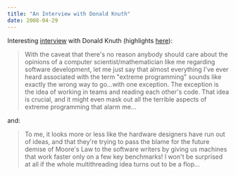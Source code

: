 ```yaml
---
title: "An Interview with Donald Knuth"
date: 2008-04-29
---
```

Interesting <a href="http://www.informit.com/articles/article.aspx?p=1193856">interview</a> with Donald Knuth (highlights <a href="http://www.artima.com/forums/flat.jsp?forum=276&amp;thread=229705">here</a>):
<blockquote>With the caveat that there's no reason anybody should care about the opinions of a computer scientist/mathematician like me regarding software development, let me just say that almost everything I've ever heard associated with the term "extreme programming" sounds like exactly the wrong way to go…with one exception. The exception is the idea of working in teams and reading each other's code. That idea is crucial, and it might even mask out all the terrible aspects of extreme programming that alarm me…</blockquote>
and:
<blockquote>To me, it looks more or less like the hardware designers have run out of ideas, and that they're trying to pass the blame for the future demise of Moore's Law to the software writers by giving us machines that work faster only on a few key benchmarks! I won't be surprised at all if the whole multithreading idea turns out to be a flop…</blockquote>
